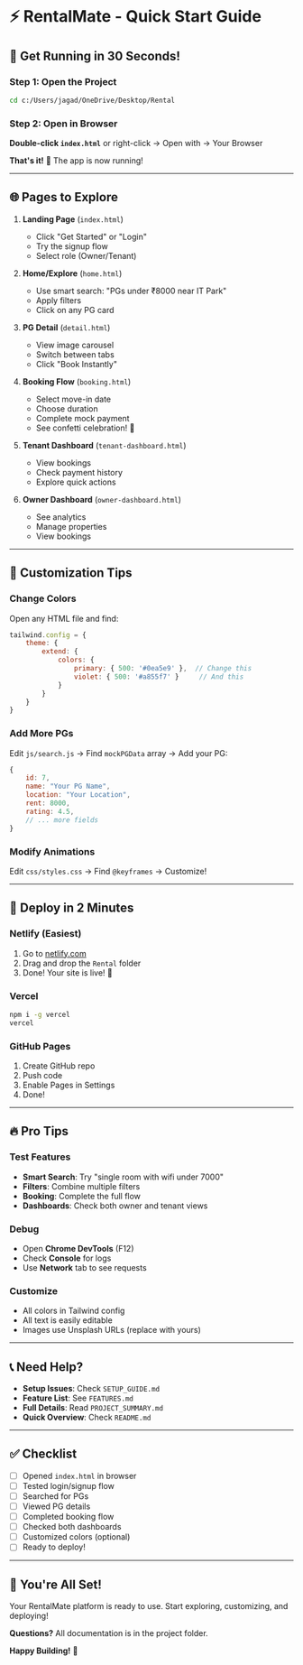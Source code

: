 # ⚡ RentalMate - Quick Start Guide

## 🎯 Get Running in 30 Seconds!

### Step 1: Open the Project
```bash
cd c:/Users/jagad/OneDrive/Desktop/Rental
```

### Step 2: Open in Browser
**Double-click `index.html`** or right-click → Open with → Your Browser

**That's it!** 🎉 The app is now running!

---

## 🌐 Pages to Explore

1. **Landing Page** (`index.html`)
   - Click "Get Started" or "Login"
   - Try the signup flow
   - Select role (Owner/Tenant)

2. **Home/Explore** (`home.html`)
   - Use smart search: "PGs under ₹8000 near IT Park"
   - Apply filters
   - Click on any PG card

3. **PG Detail** (`detail.html`)
   - View image carousel
   - Switch between tabs
   - Click "Book Instantly"

4. **Booking Flow** (`booking.html`)
   - Select move-in date
   - Choose duration
   - Complete mock payment
   - See confetti celebration! 🎉

5. **Tenant Dashboard** (`tenant-dashboard.html`)
   - View bookings
   - Check payment history
   - Explore quick actions

6. **Owner Dashboard** (`owner-dashboard.html`)
   - See analytics
   - Manage properties
   - View bookings

---

## 🎨 Customization Tips

### Change Colors
Open any HTML file and find:
```javascript
tailwind.config = {
    theme: {
        extend: {
            colors: {
                primary: { 500: '#0ea5e9' },  // Change this
                violet: { 500: '#a855f7' }     // And this
            }
        }
    }
}
```

### Add More PGs
Edit `js/search.js` → Find `mockPGData` array → Add your PG:
```javascript
{
    id: 7,
    name: "Your PG Name",
    location: "Your Location",
    rent: 8000,
    rating: 4.5,
    // ... more fields
}
```

### Modify Animations
Edit `css/styles.css` → Find `@keyframes` → Customize!

---

## 🚀 Deploy in 2 Minutes

### Netlify (Easiest)
1. Go to [netlify.com](https://netlify.com)
2. Drag and drop the `Rental` folder
3. Done! Your site is live! 🎉

### Vercel
```bash
npm i -g vercel
vercel
```

### GitHub Pages
1. Create GitHub repo
2. Push code
3. Enable Pages in Settings
4. Done!

---

## 🔥 Pro Tips

### Test Features
- **Smart Search**: Try "single room with wifi under 7000"
- **Filters**: Combine multiple filters
- **Booking**: Complete the full flow
- **Dashboards**: Check both owner and tenant views

### Debug
- Open **Chrome DevTools** (F12)
- Check **Console** for logs
- Use **Network** tab to see requests

### Customize
- All colors in Tailwind config
- All text is easily editable
- Images use Unsplash URLs (replace with yours)

---

## 📞 Need Help?

- **Setup Issues**: Check `SETUP_GUIDE.md`
- **Feature List**: See `FEATURES.md`
- **Full Details**: Read `PROJECT_SUMMARY.md`
- **Quick Overview**: Check `README.md`

---

## ✅ Checklist

- [ ] Opened `index.html` in browser
- [ ] Tested login/signup flow
- [ ] Searched for PGs
- [ ] Viewed PG details
- [ ] Completed booking flow
- [ ] Checked both dashboards
- [ ] Customized colors (optional)
- [ ] Ready to deploy!

---

## 🎉 You're All Set!

Your RentalMate platform is ready to use. Start exploring, customizing, and deploying!

**Questions?** All documentation is in the project folder.

**Happy Building!** 🚀
